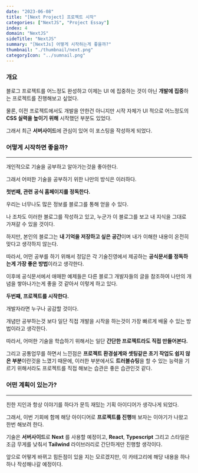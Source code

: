```yaml
---
date: "2023-06-08"
title: "[Next Project] 프로젝트 시작"
categories: ["NextJS", "Project Essay"]
index: 4
domain: "NextJS"
sideTitle: "NextJS"
summary: "[NextJs] 어떻게 시작하는게 좋을까?"
thumbnail: "./thumbnail/next.png"
categoryIcon: "../sumnail.png"
---
```


### 개요

블로그 프로젝트를 어느정도 완성하고 이제는 UI 에 집중하는 것이 아닌 **개발에 집중**하는 프로젝트를 진행해보고 싶었다.

물론, 이전 프로젝트에서도 개발을 안한건 아니지만 시작 자체가 UI 적으로 어느정도의 **CSS 실력을 높이기 위해** 시작했던 부분도 있었다.

그래서 최근 **서버사이드**에 관심이 있어 이 포스팅을 작성하게 되었다.

### 어떻게 시작하면 좋을까?
---

개인적으로 기술을 공부하고 알아가는것을 좋아한다.

그래서 어떠한 기술을 공부하기 위한 나만의 방식은 이러하다.

**첫번째, 관련 공식 홈페이지를 정독한다.**

우리는 너무나도 많은 정보를 블로그를 통해 얻을 수 있다.

나 조차도 이러한 블로그를 작성하고 있고, 누군가 이 블로그를 보고 내 지식을 그대로 가져갈 수 있을 것이다.

하지만, 본인의 블로그는 **내 기억을 저장하고 싶은 공간**이며 내가 이해한 내용이 온전히 맞다고 생각하지 않는다.

따라서, 어떤 공부를 하기 위해서 정답은 각 기술진영에서 제공하는 **공식문서를 정독하는게 가장 좋은 방법**이라고 생각한다.

이후에 공식문서에서 애매한 예제들은 다른 블로그 개발자들의 글을 참조하여 나만의 개념을 쌓아나가는게 좋을 것 같아서 이렇게 하고 있다.

**두번쨰, 프로젝트를 시작한다.**

개발자라면 누구나 공감할 것이다.

개념만 공부하는것 보다 일단 직접 개발을 시작을 하는것이 가장 빠르게 배울 수 있는 방법이라고 생각한다.

따라서, 어떠한 기술을 학습하기 위해서는 일단 **간단한 프로젝트라도 직접 만들어본다.**

그리고 공통업무를 하면서 느낀점은 **프로젝트 환경설계와 셋팅같은 초기 작업도 쉽지 않은 부분**이란것을 느꼈기 때문에, 이러한 부분에서도 **트러블슈팅**을 할 수 있는 능력을 기르기 위해서라도 프로젝트를 직접 해보는 습관은 좋은 습관인것 같다.

### 어떤 계획이 있는가?
---

친한 지인과 항상 이야기를 하다가 문득 재밌는 기획 아이디어가 생각나게 되었다.

그래서, 이번 기회에 함께 해당 아이디어로 **프로젝트를 진행**해 보자는 이야기가 나왔고 한번 해보려 한다.

기술은 **서버사이드**로 **Next** 를 사용할 예정이고, **React**, **Typescript** 그리고 스타일은 조금 무게를 낮춰서 **Tailwind** 라이브러리로 간단하게만 진행할 생각이다.

앞으로 어떻게 바뀌고 힘든점이 있을 지는 모르겠지만, 이 카테고리에 해당 내용을 하나하나 작성해나갈 예정이다.







